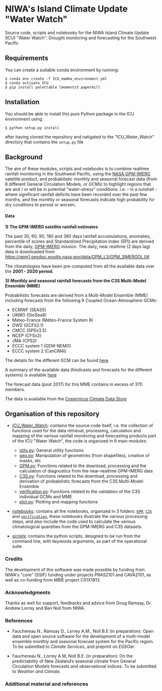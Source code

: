 # NIWA's Island Climate Update "Water Watch" 

Source code, scripts and notebooks for the NIWA Island Climate Update (ICU) "Water Watch": Drought monitoring and forecasting for the Southwest Pacific

## Requirements 

You can create a suitable conda environment by running: 

```
$ conda env create -f ICU_mamba_environment.yml
$ conda activate ICU
$ pip install palettable lmoments3 papermill
```

## Installation 

You should be able to install this pure Python package in the ICU environment using 

```
$ python setup.py install
```

after having cloned the repository and natigated to the "ICU_Water_Watch" directory that contains the `setup.py` file

## Background 

The aim of these modules, scripts and notebooks is to combine realtime rainfall monitoring in the Southwest Pacific, using the [NASA GPM-IMERG](https://gpm.nasa.gov/data/imerg) satellite product, and probabilistic monthly and seasonal forecast data (from 8 different General Circulation Models, or *GCMs*) to highlight regions that are and / or will be in potential "water-stress" conditions: i.e. - in a nutshell - where significant rainfall deficits have been recorded over the past few months, and the monthly or seasonal forecasts indicate high probability for dry conditions to persist or worsen. 

#### Data 

**1) The GPM-IMERG satellite rainfall estimates**

The past 30, 60, 90, 180 and 360 days rainfall accumulations, anomalies, percentile of scores and Standardized Precipitation Index (SPI) are derived from the daily, [GPM-IMERG](https://gpm.nasa.gov/data/imerg) mission. The daily, near realtime (2 days lag) data is downloaded from https://gpm1.gesdisc.eosdis.nasa.gov/data/GPM_L3/GPM_3IMERGDL.06 

The climatologies have been pre-computed from all the available data over the **2001 - 2020 period**. 

**3) Monthly and seasonal rainfall forecasts from the C3S Multi-Model Ensemble (MME)** 

Probabilistic forecasts are derived from a Multi-Model Ensemble (MME) including forecasts from the following 9 Coupled Ocean-Atmosphere GCMs: 

- ECMWF (SEAS5)
- UKMO (GloSea6)
- Meteo-France (Météo-France System 8)
- DWD (GCFS2.1)
- CMCC (SPSv3.5)
- NCEP (CFSv2)
- JMA (CPS2)
- ECCC system 1 (GEM-NEMO)
- ECCC system 2 (CanCM4i)

The details for the different GCM can be found [here](https://confluence.ecmwf.int/display/CKB/Description+of+the+C3S+seasonal+multi-system)

A summary of the available data (hindcasts and forecasts for the different systems) is available [here](https://confluence.ecmwf.int/display/CKB/Summary+of+available+data)

The forecast data (post 2017) for this MME contains in excess of 370 members.

The data is available from the [Copernicus Climate Data Store](https://cds.climate.copernicus.eu/#!/home)

## Organisation of this repository

- [ICU_Water_Watch](https://github.com/nicolasfauchereau/ICU_Water_Watch/tree/main/ICU_Water_Watch): contains the source code itself, i.e. the collection of functions used for the data retrieval, processing, calculation and mapping of the various rainfall monitoring and forecasting products part of the ICU "Water Watch", the code is organized in 6 main modules: 

    - [utils.py](https://github.com/nicolasfauchereau/ICU_Water_Watch/blob/main/ICU_Water_Watch/utils.py): General utility functions 
    - [geo.py](https://github.com/nicolasfauchereau/ICU_Water_Watch/blob/main/ICU_Water_Watch/geo.py): Manipulation of geometries (from shapefiles), creation of masks, etc
    - [GPM.py](https://github.com/nicolasfauchereau/ICU_Water_Watch/blob/main/ICU_Water_Watch/GPM.py): Functions related to the download, processing and the calculation of diagnostics from the near-realtime GPM-IMERG data 
    - [C3S.py](https://github.com/nicolasfauchereau/ICU_Water_Watch/blob/main/ICU_Water_Watch/C3S.py): Functions related to the download, processing and derivation of probabilistic forecasts from the C3S Multi-Model Ensemble 
    - [verification.py](https://github.com/nicolasfauchereau/ICU_Water_Watch/blob/main/ICU_Water_Watch/verification.py): Functions related to the validation of the C3S individual GCMs and MME
    - [plot.py](https://github.com/nicolasfauchereau/ICU_Water_Watch/blob/main/ICU_Water_Watch/plot.py): Plotting and mapping functions 

- [notebooks](https://github.com/nicolasfauchereau/ICU_Water_Watch/tree/main/notebooks): contains all the notebooks, organized in 3 folders: [`GPM`](https://github.com/nicolasfauchereau/ICU_Water_Watch/tree/main/notebooks/GPM), [`C3S`](https://github.com/nicolasfauchereau/ICU_Water_Watch/tree/main/notebooks/C3S) and [`verification`](https://github.com/nicolasfauchereau/ICU_Water_Watch/tree/main/notebooks/verification), these notebooks illustrate the various processing steps, and also include the code used to calculate the various climatological quantities from the GPM-IMERG and C3S datasets.  

- [scripts](https://github.com/nicolasfauchereau/ICU_Water_Watch/tree/main/scripts): contains the python scripts, designed to be run from the command line, with keywords arguments, as part of the operational suite 

### Credits 

The development of this software was made possible by funding from NIWA's "core" (SSIF) funding under projects PRAS2101 and CAVA2101, as well as co-funding from MBIE project C01X1813. 

### Acknowledgments 

Thanks as well for support, feedbacks and advice from Doug Ramsay, Dr. Andrew Lorrey and Ben Noll from NIWA. 

### References 

 - Fauchereau N., Ramsay D., Lorrey A.M., Noll B.E (in preparation): Open data and open source software for the development of a multi-model ensemble monthly and seasonal forecast system for the Pacific region. To be submitted to *Climate Services*, and preprint on *ESSOar*.  

 - Fauchereau N., Lorrey A.M, Noll B.E. (in preparation): On the predictability of New Zealand’s seasonal climate from General Circulation Models forecasts and observational indices. To be submitted to *Weather and Climate*.  

### Additional material and references
